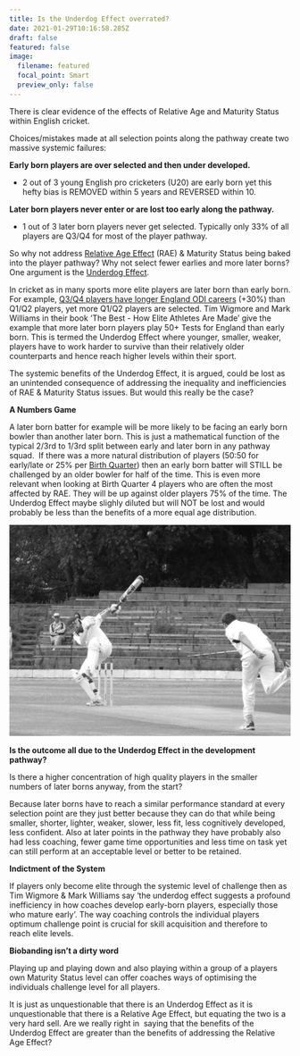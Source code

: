```yaml
---
title: Is the Underdog Effect overrated?
date: 2021-01-29T10:16:58.285Z
draft: false
featured: false
image:
  filename: featured
  focal_point: Smart
  preview_only: false
---
```

There is clear evidence of the effects of Relative Age and Maturity Status within English cricket. 

Choices/mistakes made at all selection points along the pathway create two massive systemic failures:

**Early born players are over selected and then under developed.** 

* 2 out of 3 young English pro cricketers (U20) are early born yet this hefty bias is REMOVED within 5 years and REVERSED within 10. 

**Later born players never enter or are lost too early along the pathway.**

* 1 out of 3 later born players never get selected. Typically only 33% of all players are Q3/Q4 for most of the player pathway.

So why not address [Relative Age Effect](https://onemoresummer.co.uk/post/what-is-relative-age-effect/) (RAE) & Maturity Status being baked into the player pathway? Why not select fewer earlies and more later borns? One argument is the [Underdog Effect](https://onemoresummer.co.uk/post/what-is-the-underdog-effect/).

In cricket as in many sports more elite players are later born than early born. For example, [Q3/Q4 players have longer England ODI careers](https://onemoresummer.co.uk/post/but-weve-just-won-a-world-cup/) (+30%) than Q1/Q2 players, yet more Q1/Q2 players are selected. Tim Wigmore and Mark Williams in their book ‘The Best - How Elite Athletes Are Made’ give the example that more later born players play 50+ Tests for England than early born. This is termed the Underdog Effect where younger, smaller, weaker, players have to work harder to survive than their relatively older counterparts and hence reach higher levels within their sport.

The systemic benefits of the Underdog Effect, it is argued, could be lost as an unintended consequence of addressing the inequality and inefficiencies of RAE & Maturity Status issues. But would this really be the case?



**A Numbers Game**

A later born batter for example will be more likely to be facing an early born bowler than another later born. This is just a mathematical function of the typical 2/3rd to 1/3rd split between early and later born in any pathway squad.  If there was a more natural distribution of players (50:50 for early/late or 25% per [Birth Quarter](https://onemoresummer.co.uk/post/what-is-birth-quarter/)) then an early born batter will STILL be challenged by an older bowler for half of the time. This is even more relevant when looking at Birth Quarter 4 players who are often the most affected by RAE. They will be up against older players 75% of the time. The Underdog Effect maybe slighly diluted but will NOT be lost and would probably be less than the benefits of a more equal age distribution.

![](duck-black-white-1556606-640x480.jpg)

**Is the outcome all due to the Underdog Effect in the development pathway?**

Is there a higher concentration of high quality players in the smaller numbers of later borns anyway, from the start?

Because later borns have to reach a similar performance standard at every selection point are they just better because they can do that while being smaller, shorter, lighter, weaker, slower, less fit, less cognitively developed, less confident. Also at later points in the pathway they have probably also had less coaching, fewer game time opportunities and less time on task yet can still perform at an acceptable level or better to be retained.



**Indictment of the System**

If players only become elite through the systemic level of challenge then as Tim Wigmore & Mark Williams say ‘the underdog effect suggests a profound inefficiency in how coaches develop early-born players, especially those who mature early’. The way coaching controls the individual players optimum challenge point is crucial for skill acquisition and therefore to reach elite levels.



**Biobanding isn’t a dirty word**

Playing up and playing down and also playing within a group of a players own Maturity Status level can offer coaches ways of optimising the individuals challenge level for all players.

It is just as unquestionable that there is an Underdog Effect as it is unquestionable that there is a Relative Age Effect, but equating the two is a very hard sell. Are we really right in  saying that the benefits of the Underdog Effect are greater than the benefits of addressing the Relative Age Effect?